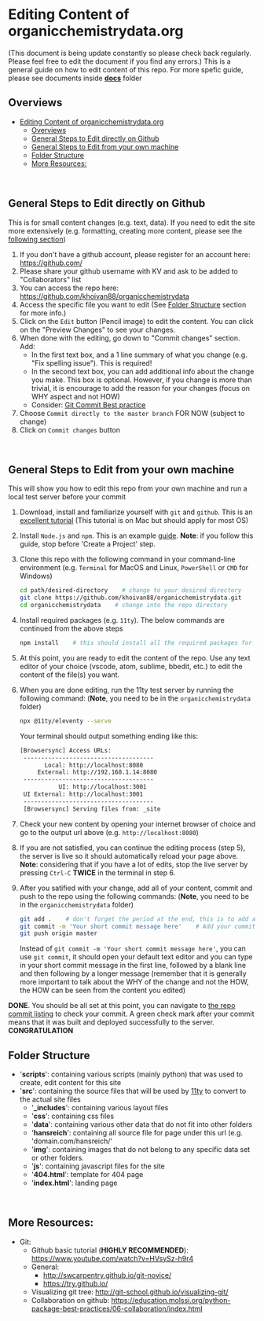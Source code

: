 # Editing Content of organicchemistrydata.org

(This document is being update constantly so please check back regularly. Please feel free to edit the document if you find any errors.)
This is a general guide on how to edit content of this repo. For more spefic guide, please see documents inside [**docs**](docs) folder

## Overviews

- [Editing Content of organicchemistrydata.org](#editing-content-of-organicchemistrydataorg)
  - [Overviews](#overviews)
  - [General Steps to Edit directly on Github](#general-steps-to-edit-directly-on-github)
  - [General Steps to Edit from your own machine](#general-steps-to-edit-from-your-own-machine)
  - [Folder Structure](#folder-structure)
  - [More Resources:](#more-resources)
<br>

## General Steps to Edit directly on Github

This is for small content changes (e.g. text, data). If you need to edit the site more extensively (e.g. formatting, creating more content, please see the [following section](#general-steps-to-edit-from-your-own-machine))

1. If you don't have a github account, please register for an account here: https://github.com/
2. Please share your github username with KV and ask to be added to "Collaborators" list
3. You can access the repo here: https://github.com/khoivan88/organicchemistrydata
4. Access the specific file you want to edit (See [Folder Structure](#folder-structure) section for more info.)
5. Click on the `Edit` button (Pencil image) to edit the content. You can click on the "Preview Changes" to see your changes.
6. When done with the editing, go down to "Commit changes" section. Add:
   - In the first text box, and a 1 line summary of what you change (e.g. "Fix spelling issue"). This is required!
   - In the second text box, you can add additional info about the change you make. This box is optional. However, if you change is more than trivial, it is encourage to add the reason for your changes (focus on WHY aspect and not  HOW)
   - Consider: [Git Commit Best practice](https://github.com/trein/dev-best-practices/wiki/Git-Commit-Best-Practices)
7. Choose `Commit directly to the master branch` FOR NOW (subject to change)
8. Click on `Commit changes` button
<br>

## General Steps to Edit from your own machine

This will show you how to edit this repo from your own machine and run a local test server before your commit

1. Download, install and familiarize yourself with `git` and `github`. This is an [excellent tutorial](https://www.youtube.com/watch?v=HVsySz-h9r4) (This tutorial is on Mac but should apply for most OS)
2. Install `Node.js` and `npm`. This is an example [guide](https://www.taniarascia.com/how-to-install-and-use-node-js-and-npm-mac-and-windows/). **Note**: if you follow this guide, stop before 'Create a Project' step.
3. Clone this repo with the following command in your command-line environment (e.g. `Terminal` for MacOS and Linux, `PowerShell` or `CMD` for Windows)

   ```bash
   cd path/desired-directory    # change to your desired directory
   git clone https://github.com/khoivan88/organicchemistrydata.git    # clone the repo to your local machine
   cd organicchemistrydata    # change into the repo directory
   ```

4. Install required packages (e.g. `11ty`). The below commands are continued from the above steps

   ```bash
   npm install    # this should install all the required packages for node.js to run
   ```

5. At this point, you are ready to edit the content of the repo. Use any text editor of your choice (vscode, atom, sublime, bbedit, etc.) to edit the content of the file(s) you want.
6. When you are done editing, run the 11ty test server by running the following command: (**Note**, you need to be in the `organicchemistrydata` folder)

   ```bash
   npx @11ty/eleventy --serve
   ```

   Your terminal should output something ending like this:

   ```bash
   [Browsersync] Access URLs:
    -------------------------------------
          Local: http://localhost:8080
        External: http://192.168.1.14:8080
    -------------------------------------
              UI: http://localhost:3001
    UI External: http://localhost:3001
    -------------------------------------
    [Browsersync] Serving files from: _site
    ```

7. Check your new content by opening your internet browser of choice and go to the output url above (e.g. `http://localhost:8080`)
8. If you are not satisfied, you can continue the editing process (step 5), the server is live so it should automatically reload your page above. **Note**: considering that if you have a lot of edits, stop the live server by pressing `Ctrl-C` **TWICE** in the terminal in step 6.
9. After you satified with your change, add all of your content, commit and push to the repo using the following commands:  (**Note**, you need to be in the `organicchemistrydata` folder)

   ```bash
   git add .    # don't forget the period at the end, this is to add all files that were changed into the staging area
   git commit -m 'Your short commit message here'    # Add your commit message, considering the alternative below if you have a long commit message
   git push origin master
   ```

   Instead of `git commit -m 'Your short commit message here'`, you can use `git commit`, it should open your default text editor and you can type in your short commit message in the first line, followed by a blank line and then following by a longer message (remember that it is generally more important to talk about the WHY of the change and not the HOW, the HOW can be seen from the content you edited)

**DONE**. You should be all set at this point, you can navigate to [the repo commit listing](https://github.com/khoivan88/organicchemistrydata/commits/master) to check your commit. A green check mark after your commit means that it was built and deployed successfully to the server. **CONGRATULATION**
<br>

## Folder Structure

- '**scripts**': containing various scripts (mainly python) that was used to create, edit content for this site
- '**src**': containing the source files that will be used by [11ty](https://www.11ty.dev/) to convert to the actual site files
  - '**_includes**': containing various layout files
  - '**css**': containing css files
  - '**data**': containing various other data that do not fit into other folders
  - '**hansreich**': containing all source file for page under this url (e.g. 'domain.com/hansreich/'
  - '**img**': containing images that do not belong to any specific data set or other folders.
  - '**js**': containing javascript files for the site
  - '**404.html**': template for 404 page
  - '**index.html**': landing page
<br>

## More Resources:

- Git:
  - Github basic tutorial (**HIGHLY RECOMMENDED**): https://www.youtube.com/watch?v=HVsySz-h9r4
  - General:
    - http://swcarpentry.github.io/git-novice/
    - https://try.github.io/
  - Visualizing git tree: http://git-school.github.io/visualizing-git/
  - Collaboration on github: https://education.molssi.org/python-package-best-practices/06-collaboration/index.html
